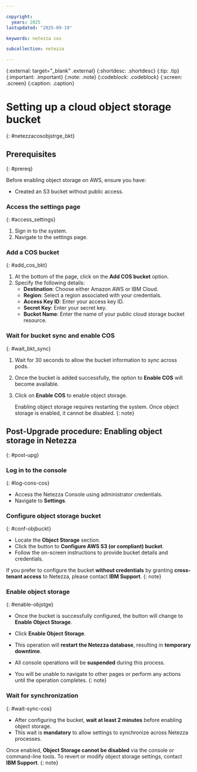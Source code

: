 ```yaml
---

copyright:
  years: 2025
lastupdated: "2025-09-19"

keywords: netezza cos

subcollection: netezza

---
```


{:external: target="_blank" .external}
{:shortdesc: .shortdesc}
{:tip: .tip}
{:important: .important}
{:note: .note}
{:codeblock: .codeblock}
{:screen: .screen}
{:caption: .caption}

# Setting up a cloud object storage bucket
{: #netezzacosobjstrge_bkt}

## Prerequisites
{: #prereq}

Before enabling object storage on AWS, ensure you have:

- Created an S3 bucket without public access.

### Access the settings page
{: #access_settings}

1. Sign in to the system.
2. Navigate to the settings page.

### Add a COS bucket
{: #add_cos_bkt}

1. At the bottom of the page, click on the **Add COS bucket** option.
2. Specify the following details:
	* **Destination**: Choose either Amazon AWS or IBM Cloud.
	* **Region**: Select a region associated with your credentials.
	* **Access Key ID**: Enter your access key ID.
	* **Secret Key**: Enter your secret key.
	* **Bucket Name**: Enter the name of your public cloud storage bucket resource.

### Wait for bucket sync and enable COS
{: #wait_bkt_sync}

1. Wait for 30 seconds to allow the bucket information to sync across pods.
2. Once the bucket is added successfully, the option to **Enable COS** will become available.
3. Click on **Enable COS** to enable object storage.

    Enabling object storage requires restarting the system. Once object storage is enabled, it cannot be disabled.
    {: note}





## Post-Upgrade procedure: Enabling object storage in Netezza
{: #post-upg}

### Log in to the console
{: #log-cons-cos}

- Access the Netezza Console using administrator credentials.
- Navigate to **Settings**.

### Configure object storage bucket
{: #conf-objbuckt}

- Locate the **Object Storage** section.
- Click the button to **Configure AWS S3 (or compliant) bucket**.
- Follow the on-screen instructions to provide bucket details and credentials.

If you prefer to configure the bucket **without credentials** by granting **cross-tenant access** to Netezza, please contact **IBM Support**.
{: note}

### Enable object storage
{: #enable-objstge}

- Once the bucket is successfully configured, the button will change to **Enable Object Storage**.
- Click **Enable Object Storage**.


- This operation will **restart the Netezza database**, resulting in **temporary downtime**.
- All console operations will be **suspended** during this process.
- You will be unable to navigate to other pages or perform any actions until the operation completes.
{: note}

### Wait for synchronization
{: #wait-sync-cos}

- After configuring the bucket, **wait at least 2 minutes** before enabling object storage.
- This wait is **mandatory** to allow settings to synchronize across Netezza processes.

Once enabled, **Object Storage cannot be disabled** via the console or command-line tools. To revert or modify object storage settings, contact **IBM Support**.
{: note}
